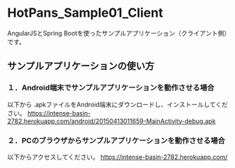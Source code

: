 # HotPans_Sample01_Client
AngularJSとSpring Bootを使ったサンプルアプリケーション（クライアント側）です。

## サンプルアプリケーションの使い方

### １．Android端末でサンプルアプリケーションを動作させる場合

以下から .apkファイルをAndroid端末にダウンロードし、インストールしてください。
<https://intense-basin-2782.herokuapp.com/android/20150413011659-MainActivity-debug.apk>

### ２．PCのブラウザからサンプルアプリケーションを動作させる場合

以下からアクセスしてください。
<https://intense-basin-2782.herokuapp.com/>